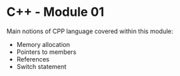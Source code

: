 # C++ - Module 01

Main notions of CPP language covered within this module:
- Memory allocation
- Pointers to members
- References
- Switch statement
